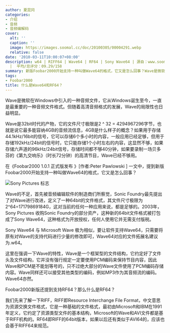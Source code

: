```yaml
---
author: 夏昆冈
categories:
- 介绍
- 音频
- 音频编解码
cover:
  alt: ''
  caption: ''
  image: https://images.soomal.cc/doc/20100305/00004291.webp
  relative: false
date: '2010-03-11T10:00:07+08:00'
description: w64 | RIFF64 | Wave64 | RF64 | Sony Wave64 | 源自：www.soomal.com | 版权：原创
  |  平均/总评分：09.29/158
summary: 新版Foobar2000开始支持一种叫做Wave64的格式，它又是怎么回事？Wave是微软在Windows中引入的一种音频文件，它从Windows诞生至今，一直是最重要的一种音频文件格式。但随着高清音频格式的发展，Wave的局限性也日益明显。
tags:
- Foobar2000
title: 什么是Wave64和RF64？
---
```


Wave是微软在Windows中引入的一种音频文件，它从Windows诞生至今，一直是最重要的一种音频文件格式。但随着高清音频格式的发展，Wave的局限性也日益明显。



Wave是32bit时代的产物，它的文件尺寸极限是2 ^ 32 = 4294967296字节，也就是说它最多能容纳4GB的音频流信息，4GB是什么样子的概念？如果用于存储44.1kHz/16bit的信号，它可以存储6个多小时的内容，一般应用已经足够，但用于存储192kHz/24bit的信号时，它只能存储1个小时左右的内容，这显然不够，如果存储六声道的96kHz/24bit信号，存储时间都不够40分钟，如果要录制一场贝多芬的《第九交响乐》（时长72分钟）的高清节目，Wave已经不够用。



在《Foobar2000 1.0.1 正式版发布 》[作者:Peter Pawlowski ]
一文中，提到新版Foobar2000开始支持一种叫做Wave64的格式，它又是怎么回事？



![Sony Pictures 标志](https://images.soomal.cc/doc/20100311/00004421.webp)



Wave的不足，首先被音频编辑软件的制造商们所察觉，Sonic Foundry最先提出了对Wave进行改进，定义了一种64bit的文件格式，其文件尺寸极限为2^64=17179869184G，这对当前的任何一种应用来说，都是足够的。2003年，Sony Pictures 收购Sonic Foundry的部分资产，这种新的64bit文件格式被打包成了Sony Wave64，这种格式为开放授权，任何人使用它并无需支付版税。



Sony Wave64 与 Microsoft Wave 极为相似，要让软件支持Wave64，只需要将原有对Wave的支持代码进行少量的修改即可，Wave64对应的文件拓展名建议为.w64。



这里在强调一下Wave的特性，Wave是一个框架型的文件结构，它约定好了文件头及文件结构，它并没有强行规定一定要使用PCM编码来保持节目内容，因此Wave和PCM是不能划等号的，只不过绝大部分的Wave文件使用了PCM编码存储内容。Wave同样还可以接受其他类型的编码，例如MP3作为其音频流的编码。Wave64亦然。



Foobar2000新版还提到支持RF64？那么什么是RF64？



我们先来了解一下RIFF，RIFF即Resource Interchange File Format，中文意思为资源交换文件格式，它是一种基础的文件格式，最初由Microsoft和IBM在1991年定义，它约定了资源类型文件的基本结构，Microsoft的Wave和AVI文件都是基于RIFF机构的。RF64即RIFF的64bit版本，如果以后还有类似于AVI64的，应该也会基于RIFF64来规范。